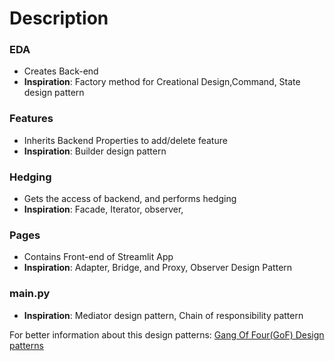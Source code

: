 # Description

### EDA
- Creates Back-end
- **Inspiration**: Factory method for Creational Design,Command, State design pattern

### Features

- Inherits Backend Properties to add/delete feature
- **Inspiration**: Builder design pattern

### Hedging
- Gets the access of backend, and performs hedging
- **Inspiration**: Facade, Iterator, observer,

### Pages
- Contains Front-end of Streamlit App
- **Inspiration**: Adapter, Bridge, and Proxy, Observer Design Pattern

### main.py
- **Inspiration**: Mediator design pattern, Chain of responsibility pattern

For better information about this design patterns: [Gang Of Four(GoF) Design patterns](https://springframework.guru/gang-of-four-design-patterns/)
